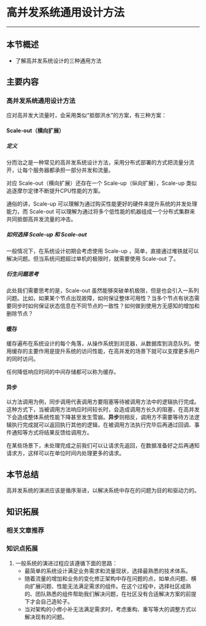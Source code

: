 # 高并发系统通用设计方法

------

## 本节概述

- 了解高并发系统设计的三种通用方法

## 主要内容

### 高并发系统通用设计方法

应对高并发大流量时，会采用类似“抵御洪水”的方案，有三种方案：

#### Scale-out（横向扩展）

##### 定义

分而治之是一种常见的高并发系统设计方法，采用分布式部署的方式把流量分流开，让每个服务器都承担一部分并发和流量。

对应 Scale-out（横向扩展）还存在一个 Scale-up（纵向扩展），Scale-up 类似追逐摩尔定律不断提升CPU性能的方案。

通俗的讲，Scale-up 可以理解为通过购买性能更好的硬件来提升系统的并发处理能力，而 Scale-out 可以理解为通过将多个低性能的机器组成一个分布式集群来共同抵御高并发流量的冲击。

##### 如何选择 Scale-up 和 Scale-out 

一般情况下，在系统设计初期会考虑使用 Scale-up ，简单，直接通过堆铁就可以解决问题。但当系统问题超过单机的极限时，就需要使用 Scale-out 了。

##### 衍生问题思考

此处我们需要思考的是，Scale-out 虽然能够突破单机极限，但是也会引入一系列问题。比如，如果某个节点出现故障，如何保证整体可用性？当多个节点有状态需要同步时如何保证状态信息在不同节点的一致性？如何做到使用方无感知的增加和删除节点？



#### 缓存

缓存遍布在系统设计的每个角落，从操作系统到浏览器，从数据库到消息队列。使用缓存的主要作用是提升系统的访问性能，在高并发的场景下就可以支撑更多用户的同时访问。

任何降低响应时间的中间存储都可以称为缓存。



#### 异步

以方法调用为例，同步调用代表调用方要阻塞等待被调用方法中的逻辑执行完成。这种方式下，当被调用方法响应时间较长时，会造成调用方长久的阻塞，在高并发下会造成整体系统性能下降甚至发生雪崩。**异步**则相反，调用方不需要等待方法逻辑执行完成就可以返回执行其他的逻辑，在被调用方法执行完毕后再通过回调、事件通知等方式将结果反馈给调用方。

在某些场景下，未处理完成之前我们可以让请求先返回，在数据准备好之后再通知请求方，这样可以在单位时间内处理更多的请求。



## 本节总结

高并发系统的演进应该是循序渐进，以解决系统中存在的问题为目的和驱动力的。

## 知识拓展

### 相关文章推荐

### 知识点拓展

1. 一般系统的演进过程应该遵循下面的思路：
    - 最简单的系统设计满足业务需求和流量现状，选择最熟悉的技术体系。
    - 随着流量的增加和业务的变化修正架构中存在问题的点，如单点问题、横向扩展问题、性能无法满足需求的组件。在这个过程中，选择社区成熟的、团队熟悉的组件帮助我们解决问题，在社区没有合适解决方案的前提下才会自己造轮子。
    - 当对架构的小修小补无法满足需求时，考虑重构、重写等大的调整方式以解决现有的问题。

